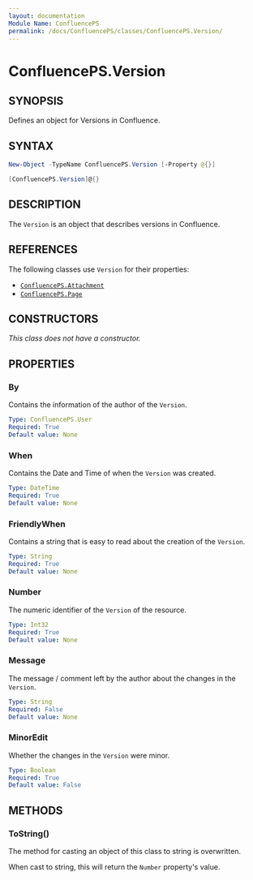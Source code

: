 ```yaml
---
layout: documentation
Module Name: ConfluencePS
permalink: /docs/ConfluencePS/classes/ConfluencePS.Version/
---
```

# ConfluencePS.Version

## SYNOPSIS

Defines an object for Versions in Confluence.

## SYNTAX

```powershell
New-Object -TypeName ConfluencePS.Version [-Property @{}]

[ConfluencePS.Version]@{}
```

## DESCRIPTION

<!-- TODO -->
The `Version` is an object that describes versions in Confluence.

## REFERENCES

The following classes use `Version` for their properties:

- [`ConfluencePS.Attachment`](/docs/ConfluencePS/classes/ConfluencePS.Attachment/)
- [`ConfluencePS.Page`](/docs/ConfluencePS/classes/ConfluencePS.Page/)

## CONSTRUCTORS

<!-- TODO -->
_This class does not have a constructor._

## PROPERTIES

### By

Contains the information of the author of the `Version`.

```yaml
Type: ConfluencePS.User
Required: True
Default value: None
```

### When

Contains the Date and Time of when the `Version` was created.

```yaml
Type: DateTime
Required: True
Default value: None
```

### FriendlyWhen

Contains a string that is easy to read about the creation of the `Version`.

```yaml
Type: String
Required: True
Default value: None
```

### Number

The numeric identifier of the `Version` of the resource.

```yaml
Type: Int32
Required: True
Default value: None
```

### Message

The message / comment left by the author about the changes in the `Version`.

```yaml
Type: String
Required: False
Default value: None
```

### MinorEdit

Whether the changes in the `Version` were minor.

```yaml
Type: Boolean
Required: True
Default value: False
```

## METHODS

### ToString()

The method for casting an object of this class to string is overwritten.

When cast to string, this will return the `Number` property's value.
